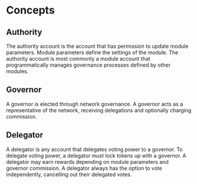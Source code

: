 # Concepts

## Authority

The authority account is the account that has permission to update module parameters. Module parameters define the settings of the module. The authority account is most commonly a module account that programmatically manages governance processes defined by other modules.

## Governor

A governor is elected through network governance. A governor acts as a representative of the network, receiving delegations and optionally charging commission.

## Delegator

A delegator is any account that delegates voting power to a governor. To delegate voting power, a delegator must lock tokens up with a governor. A delegator may earn rewards depending on module parameters and governor commission. A delegator always has the option to vote independently, cancelling out their delegated votes.
